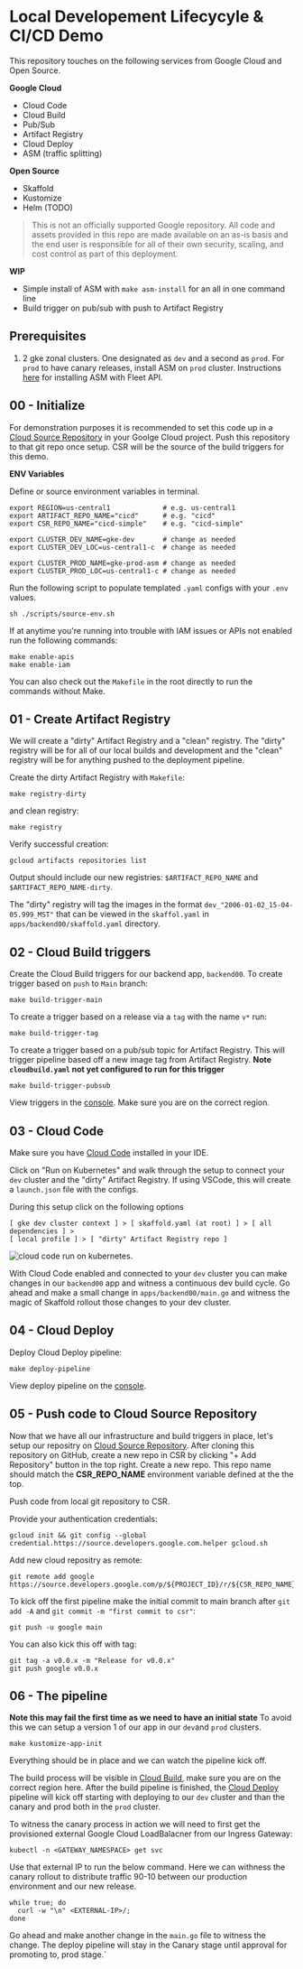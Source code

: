 # Local Developement Lifecycyle & CI/CD Demo

This repository touches on the following services from Google Cloud and Open
Source.

**Google Cloud**
- Cloud Code
- Cloud Build
- Pub/Sub
- Artifact Registry
- Cloud Deploy
- ASM (traffic splitting)

**Open Source**
- Skaffold
- Kustomize
- Helm (TODO)

>This is not an officially supported Google repository.  All code and assets
>provided in this repo are made available on an as-is basis and the end user is
>responsible for all of their own security, scaling, and cost control as part of
>this deployment.

**WIP**
* Simple install of ASM with `make asm-install` for an all in one command line
* Build trigger on pub/sub with push to Artifact Registry

## Prerequisites

1. 2 gke zonal clusters. One designated as `dev` and a second as `prod`. For `prod` to
have canary releases, install ASM on `prod` cluster. Instructions [here](https://cloud.google.com/service-mesh/docs/managed/provision-managed-anthos-service-mesh) for installing ASM with Fleet API.

## 00 - Initialize

For demonstration purposes it is recommended to set this code up in a
[Cloud Source Repository](https://source.cloud.google.com/) in your Goolge Cloud
project. Push this repository to that git repo once setup. CSR will be the
source of the build triggers for this demo.

**ENV Variables**

Define or source environment variables in terminal.

```
export REGION=us-central1             # e.g. us-central1
export ARTIFACT_REPO_NAME="cicd"      # e.g. "cicd"
export CSR_REPO_NAME="cicd-simple"    # e.g. "cicd-simple"

export CLUSTER_DEV_NAME=gke-dev       # change as needed
export CLUSTER_DEV_LOC=us-central1-c  # change as needed

export CLUSTER_PROD_NAME=gke-prod-asm # change as needed
export CLUSTER_PROD_LOC=us-central1-c # change as needed
```

Run the following script to populate templated `.yaml` configs with your `.env`
values.

```
sh ./scripts/source-env.sh
```

If at anytime you're running into trouble with IAM issues or APIs not enabled
run the following commands:

```
make enable-apis
make enable-iam
```

You can also check out the `Makefile` in the root directly to run the commands
without Make.

## 01 - Create Artifact Registry

We will create a "dirty" Artifact Registry and a "clean" registry. The "dirty"
registry will be for all of our local builds and development and the "clean"
registry will be for anything pushed to the deployment pipeline.

Create the dirty Artifact Registry with `Makefile`:

```
make registry-dirty
```

and clean registry:

```
make registry
```

Verify successful creation:

```
gcloud artifacts repositories list
```

Output should include our new registries: `$ARTIFACT_REPO_NAME` and
`$ARTIFACT_REPO_NAME-dirty`.

The "dirty" registry will tag the images in the format
`dev_"2006-01-02_15-04-05.999_MST"` that can be viewed in the `skaffol.yaml` in
`apps/backend00/skaffold.yaml` directory.

## 02 - Cloud Build triggers

Create the Cloud Build triggers for our backend app, `backend00`. To create
trigger based on `push` to `Main` branch:

```
make build-trigger-main
```

To create a trigger based on a release via a `tag` with the name `v*` run:

```
make build-trigger-tag
```

To create a trigger based on a pub/sub topic for Artifact Registry. This will
trigger pipeline based off a new image tag from Artifact Registry. **Note
`cloudbuild.yaml` not yet configured to run for this trigger**

```
make build-trigger-pubsub
```

View triggers in the [console](https://console.cloud.google.com/cloud-build/triggers;region=us-central1). Make sure you are on the correct region.

## 03 - Cloud Code

Make sure you have [Cloud Code](https://cloud.google.com/code/docs/vscode/install)
installed in your IDE.

Click on "Run on Kubernetes" and walk through the setup to connect your `dev`
cluster and the "dirty" Artifact Registry. If using VSCode, this will create a
`launch.json` file with the configs.

During this setup click on the following options

```
[ gke dev cluster context ] > [ skaffold.yaml (at root) ] > [ all dependencies ] >
[ local profile ] > [ "dirty" Artifact Registry repo ]
```

![cloud code run on kubernetes](./docs/assets/cloud_code_start.png).

With Cloud Code enabled and connected to your `dev` cluster you can make changes
in our `backend00` app and witness a continuous dev build cycle. Go ahead and
make a small change in `apps/backend00/main.go` and witness the magic of
Skaffold rollout those changes to your dev cluster.

## 04 - Cloud Deploy

Deploy Cloud Deploy pipeline:

```
make deploy-pipeline
```

View deploy pipeline on the [console](https://console.cloud.google.com/deploy/delivery-pipelines).

## 05 - Push code to Cloud Source Repository

Now that we have all our infrastructure and build triggers in place, let's setup
our repositry on [Cloud Source Repository](https://source.cloud.google.com/repos).
After cloning this repository on GitHub, create a new repo in CSR by clicking
"+ Add Repository" button in the top right. Create a new repo. This repo name
should match the **CSR_REPO_NAME** environment variable defined at the the top.

Push code from local git repository to CSR.

Provide your authentication credentials:

```
gcloud init && git config --global credential.https://source.developers.google.com.helper gcloud.sh
```

Add new cloud repositry as remote:

```
git remote add google https://source.developers.google.com/p/${PROJECT_ID}/r/${CSR_REPO_NAME}
```

To kick off the first pipeline make the initial commit to main branch after
`git add -A` and `git commit -m "first commit to csr"`:

```
git push -u google main
```

You can also kick this off with tag:

```
git tag -a v0.0.x -m "Release for v0.0.x"
git push google v0.0.x
```

## 06 - The pipeline

**Note this may fail the first time as we need to have an initial state**
To avoid this we can setup a version 1 of our app in our `dev`and `prod`
clusters.

```
make kustomize-app-init
```

Everything should be in place and we can watch the pipeline kick off.

The build process will be visible in [Cloud Build](https://console.cloud.google.com/cloud-build/triggers), make sure you are on the correct region here. After the
build pipeline is finished, the [Cloud Deploy](https://console.cloud.google.com/deploy/delivery-pipelines/) pipeline will kick off starting with deploying to our `dev`
cluster and than the canary and prod both in the `prod` cluster.

To witness the canary process in action we will need to first get the provisioned
external Google Cloud LoadBalacner from our Ingress Gateway:

```
kubectl -n <GATEWAY_NAMESPACE> get svc
```

Use that external IP to run the below command. Here we can withness the canary
rollout to distribute traffic 90-10 between our production environment and our
new release.

```
while true; do
  curl -w "\n" <EXTERNAL-IP>/;
done
```

Go ahead and make another change in the `main.go` file to witness the change. The
deploy pipeline will stay in the Canary stage until approval for promoting to,
prod stage.`
